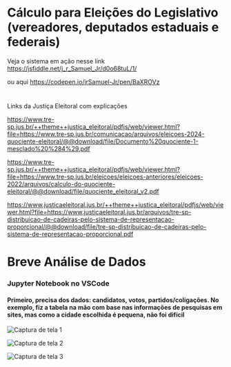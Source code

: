 # Cálculo para Eleições do Legislativo (vereadores, deputados estaduais e federais)

Veja o sistema em ação nesse link
https://jsfiddle.net/j_r_Samuel_Jr/d0o68tuL/1/

ou aqui
https://codepen.io/jrSamuel-Jr/pen/BaXROVz

#

Links da Justiça Eleitoral com explicações

https://www.tre-sp.jus.br/++theme++justica_eleitoral/pdfjs/web/viewer.html?file=https://www.tre-sp.jus.br/comunicacao/arquivos/eleicoes-2024-quociente-eleitoral/@@download/file/Documento%20quociente-1-mesclado%20%284%29.pdf

https://www.tre-sp.jus.br/++theme++justica_eleitoral/pdfjs/web/viewer.html?file=https://www.tre-sp.jus.br/eleicoes/eleicoes-anteriores/eleicoes-2022/arquivos/calculo-do-quociente-eleitoral/@@download/file/quociente_eleitoral_v2.pdf

https://www.justicaeleitoral.jus.br/++theme++justica_eleitoral/pdfjs/web/viewer.html?file=https://www.justicaeleitoral.jus.br/arquivos/tre-sp-distribuicao-de-cadeiras-pelo-sistema-de-representacao-proporcional/@@download/file/tre-sp-distribuicao-de-cadeiras-pelo-sistema-de-representacao-proporcional.pdf


#
#
# Breve Análise de Dados
### Jupyter Notebook no VSCode
#### Primeiro, precisa dos dados: candidatos, votos, partidos/coligações. No exemplo, fiz a tabela na mão com base nas informações de pesquisas em sites, mas como a cidade escolhida é pequena, não foi difícil

![Captura de tela 1](https://github.com/user-attachments/assets/80e65ae4-9a38-40c8-ae4d-212f0d422ee7)

![Captura de tela 2](https://github.com/user-attachments/assets/dc072371-5ea3-44f2-9d50-9f46e4605aed)

![Captura de tela 3](https://github.com/user-attachments/assets/19792f87-3848-4c37-98b3-e611f75623a1)


#

